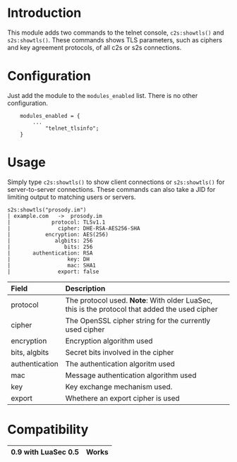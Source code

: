 # Introduction #

This module adds two commands to the telnet console, `c2s:showtls()` and
`s2s:showtls()`.  These commands shows TLS parameters, such as ciphers and key
agreement protocols, of all c2s or s2s connections.

# Configuration #

Just add the module to the `modules_enabled` list.  There is no other configuration.

```
	modules_enabled = {
		...
			"telnet_tlsinfo";
	}
```

# Usage #

Simply type `c2s:showtls()` to show client connections or `s2s:showtls()`
for server-to-server connections.  These commands can also take a JID for
limiting output to matching users or servers.

```
s2s:showtls("prosody.im")
| example.com	->	prosody.im
|             protocol: TLSv1.1
|               cipher: DHE-RSA-AES256-SHA
|           encryption: AES(256)
|              algbits: 256
|                 bits: 256
|       authentication: RSA
|                  key: DH
|                  mac: SHA1
|               export: false
```

| **Field**        | **Description**                    |
|:-----------------|:-----------------------------------|
|       protocol | The protocol used. **Note**: With older LuaSec, this is the protocol that added the used cipher |
|         cipher | The OpenSSL cipher string for the currently used cipher |
|     encryption | Encryption algorithm used |
|  bits, algbits | Secret bits involved in the cipher |
| authentication | The authentication algoritm used |
|            mac | Message authentication algorithm used |
|            key | Key exchange mechanism used. |
|         export | Whethere an export cipher is used |

# Compatibility #

|0.9 with LuaSec 0.5|Works|
|:------------------|:----|
